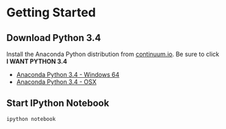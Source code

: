 # Getting Started

## Download Python 3.4

Install the Anaconda Python distribution from [continuum.io](http://continuum.io/downloads#py34).
Be sure to click **I WANT PYTHON 3.4**

- [Anaconda Python 3.4 - Windows 64](http://repo.continuum.io/anaconda3/Anaconda3-2.1.0-Windows-x86_64.exe)
- [Anaconda Python 3.4 - OSX](http://repo.continuum.io/anaconda3/Anaconda3-2.1.0-MacOSX-x86_64.pkg)


## Start IPython Notebook


    ipython notebook

